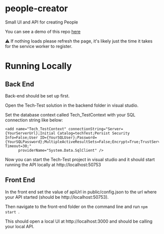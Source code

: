 # people-creator
Small UI and API for creating People

You can see a demo of this repo [here](https://seank1191.github.io/)

:warning: If nothing loads please refresh the page, it's likely just the time it takes for the service worker to register.

# Running Locally

## Back End 

Back-end should be set up first.

Open the Tech-Test solution in the backend folder in visual studio.

Set the database context called Tech_TestContext with your SQL connection string like below:

```
<add name="Tech_TestContext" connectionString="Server={YourServerUrl};Initial Catalog=techTest;Persist Security Info=False;User ID={YourSQLUser};Password={YourSQLPassword};MultipleActiveResultSets=False;Encrypt=True;TrustServerCertificate=False;Connection Timeout=30;"
      providerName="System.Data.SqlClient" />

```

Now you can start the Tech-Test project in visual studio and it should start running the API locally at http://localhost:50753

## Front End

In the front end set the value of apiUrl in public/config.json to the url where your API started (should be http://localhost:50753).

Then navigate to the front-end folder on the command line and run ``npm start ``.

This should open a local UI at http://localhost:3000 and should be calling your local API.
